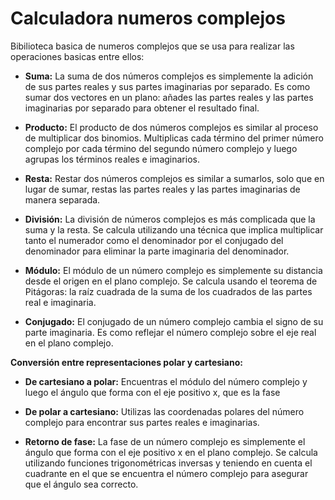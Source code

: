 # Calculadora numeros complejos
Bibilioteca basica de numeros complejos que se usa para realizar las operaciones basicas entre ellos:

- **Suma:** La suma de dos números complejos es simplemente la adición de sus partes reales y sus partes imaginarias por separado. Es como sumar dos vectores en un plano: añades las partes reales y las partes imaginarias por separado para obtener el resultado final.

- **Producto:** El producto de dos números complejos es similar al proceso de multiplicar dos binomios. Multiplicas cada término del primer número complejo por cada término del segundo número complejo y luego agrupas los términos reales e imaginarios.

- **Resta:** Restar dos números complejos es similar a sumarlos, solo que en lugar de sumar, restas las partes reales y las partes imaginarias de manera separada.

- **División:** La división de números complejos es más complicada que la suma y la resta. Se calcula utilizando una técnica que implica multiplicar tanto el numerador como el denominador por el conjugado del denominador para eliminar la parte imaginaria del denominador.

- **Módulo:** El módulo de un número complejo es simplemente su distancia desde el origen en el plano complejo. Se calcula usando el teorema de Pitágoras: la raíz cuadrada de la suma de los cuadrados de las partes real e imaginaria.

- **Conjugado:** El conjugado de un número complejo cambia el signo de su parte imaginaria. Es como reflejar el número complejo sobre el eje real en el plano complejo.

**Conversión entre representaciones polar y cartesiano:**

- **De cartesiano a polar:** Encuentras el módulo del número complejo y luego el ángulo que forma con el eje positivo  x, que es la fase

- **De polar a cartesiano:** Utilizas las coordenadas polares del número complejo para encontrar sus partes reales e imaginarias.

- **Retorno de fase:** La fase de un número complejo es simplemente el ángulo que forma con el eje positivo x en el plano complejo. Se calcula utilizando funciones trigonométricas inversas y teniendo en cuenta el cuadrante en el que se encuentra el número complejo para asegurar que el ángulo sea correcto.
